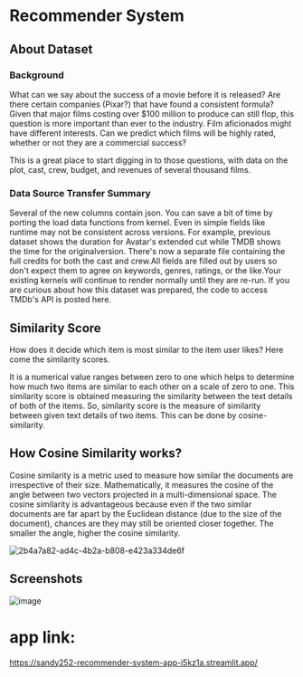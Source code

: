 # Recommender System

## About Dataset
### Background
What can we say about the success of a movie before it is released? Are there certain companies (Pixar?) that have found a consistent formula? Given that major films costing over $100 million to produce can still flop, this question is more important than ever to the industry. Film aficionados might have different interests. Can we predict which films will be highly rated, whether or not they are a commercial success?

This is a great place to start digging in to those questions, with data on the plot, cast, crew, budget, and revenues of several thousand films.

### Data Source Transfer Summary
Several of the new columns contain json. You can save a bit of time by porting the load data functions from kernel. Even in simple fields like runtime may not be consistent across versions. For example, previous dataset shows the duration for Avatar's extended cut while TMDB shows the time for the originalversion. There's now a separate file containing the full credits for both the cast and crew.All fields are filled out by users so don't expect them to agree on keywords, genres, ratings, or the like.Your existing kernels will continue to render normally until they are re-run.
If you are curious about how this dataset was prepared, the code to access TMDb's API is posted here.

## Similarity Score 
How does it decide which item is most similar to the item user likes? Here come the similarity scores.

It is a numerical value ranges between zero to one which helps to determine how much two items are similar to each other on a scale of zero to one. This similarity score is obtained measuring the similarity between the text details of both of the items. So, similarity score is the measure of similarity between given text details of two items. This can be done by cosine-similarity.

## How Cosine Similarity works?
Cosine similarity is a metric used to measure how similar the documents are irrespective of their size. Mathematically, it measures the cosine of the angle between two vectors projected in a multi-dimensional space. The cosine similarity is advantageous because even if the two similar documents are far apart by the Euclidean distance (due to the size of the document), chances are they may still be oriented closer together. The smaller the angle, higher the cosine similarity.

![2b4a7a82-ad4c-4b2a-b808-e423a334de6f](https://github.com/sandy252/recommender_system/assets/66490787/bfed0fa4-dae4-4840-9298-32883e83e062)

## Screenshots
![image](https://github.com/sandy252/recommender_system/assets/66490787/295a12cd-c4aa-4c6b-afc0-91ed5a2805ea)

# app link: 
https://sandy252-recommender-system-app-i5kz1a.streamlit.app/
